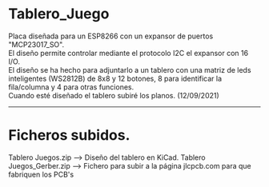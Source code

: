 # Tablero_Juego
Placa diseñada para un ESP8266 con un expansor de puertos "MCP23017_SO".<br>
El diseño permite controlar mediante el protocolo I2C el expansor con 16 I/O.<br>
El diseño se ha hecho para adjuntarlo a un tablero con una matriz de leds inteligentes
(WS2812B) de 8x8 y 12 botones, 8 para identificar la fila/columna y 4 para otras funciones.<br>
Cuando esté diseñado el tablero subiré los planos. (12/09/2021)

------------------------------------------------------------------------------------------
Ficheros subidos.
==================
Tablero Juegos.zip --> Diseño del tablero en KiCad.
Tablero Juegos_Gerber.zip --> Fichero para subir a la página jlcpcb.com para que fabriquen los PCB's
